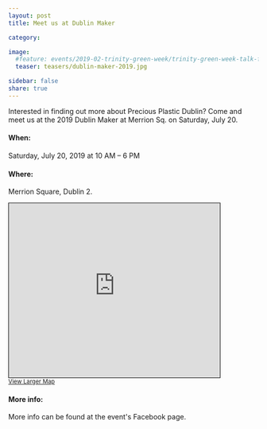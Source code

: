 ```yaml
---
layout: post
title: Meet us at Dublin Maker

category: 

image:
  #feature: events/2019-02-trinity-green-week/trinity-green-week-talk-feature.jpg
  teaser: teasers/dublin-maker-2019.jpg

sidebar: false
share: true
---
```


Interested in finding out more about Precious Plastic Dublin? Come and meet us at the 2019 Dublin Maker at Merrion Sq. on Saturday, July 20.




#### When: 

Saturday, July 20, 2019 at 10 AM – 6 PM

#### Where: 

Merrion Square, Dublin 2.

<iframe width="425" height="350" frameborder="0" scrolling="no" marginheight="0" marginwidth="0" src="https://www.openstreetmap.org/export/embed.html?bbox=-6.250421404838562%2C53.33866340994273%2C-6.2463122606277475%2C53.34033214446797&amp;layer=mapnik" style="border: 1px solid black"></iframe><br/><small><a href="https://www.openstreetmap.org/#map=18/53.33950/-6.24837">View Larger Map</a></small>

#### More info:

More info can be found at the event's Facebook page. 


